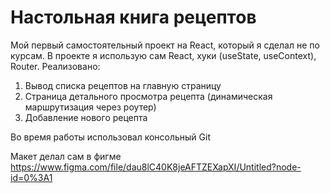 # Настольная книга рецептов
Мой первый самостоятельный проект на React, который я сделал не по курсам.
В проекте я использую сам React, хуки (useState, useContext), Router.
Реализовано:
1. Вывод списка рецептов на главную страницу
2. Страница детального просмотра рецепта (динамическая маршрутизация через роутер)
3. Добавление нового рецепта

Во время работы использовал консольный Git 

Макет делал сам в фигме https://www.figma.com/file/dau8lC40K8jeAFTZEXapXI/Untitled?node-id=0%3A1
